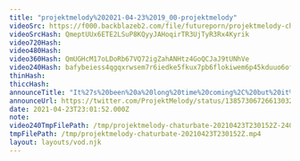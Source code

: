 ```yaml
---
title: "projektmelody%202021-04-23%2019_00-projektmelody"
videoSrc: https://f000.backblazeb2.com/file/futureporn/projektmelody-chaturbate-2021-04-23.mp4
videoSrcHash: QmeptUUx6ETE2LSuP8KQyyJAHoqirTR3UjTyR3Rx4Kyrik
video720Hash: 
video480Hash: 
video360Hash: QmUGHcM17oLDoRb67VQ72igZahANHtz4GoQCJaJ9tUNhVe
video240Hash: bafybeiess4qgqxrwsem7r6iedke5fkux7pb6flokiwem6p45kduuo6ofge?filename=projektmelody-chaturbate-20210423T230152Z-240p.mp4
thinHash: 
thiccHash: 
announceTitle: "It%27s%20been%20a%20long%20time%20coming%2C%20but%20it%27s%20time%20for%20Mel%202.0%21%21%21%20I%27m%20smoother%20than%20ever%2C%20and%20i%27ve%20got%20a%20lot%20of%20new%20stuff%20coming%20%28nothing%20will%20break%2C%20pixels%20crossed%29.%20%20and%20big%20thank%20you%20to%20%40FAKKU%20for%20making%20a%20skateboard%20for%20me%21%21%20reveal%20at%20the%20end%20of%20stream%21%21"
announceUrl: https://twitter.com/ProjektMelody/status/1385730672661303296
date: 2021-04-23T23:01:52.000Z
note: 
video240TmpFilePath: /tmp/projektmelody-chaturbate-20210423T230152Z-240p.mp4
tmpFilePath: /tmp/projektmelody-chaturbate-20210423T230152Z.mp4
layout: layouts/vod.njk
---
```

